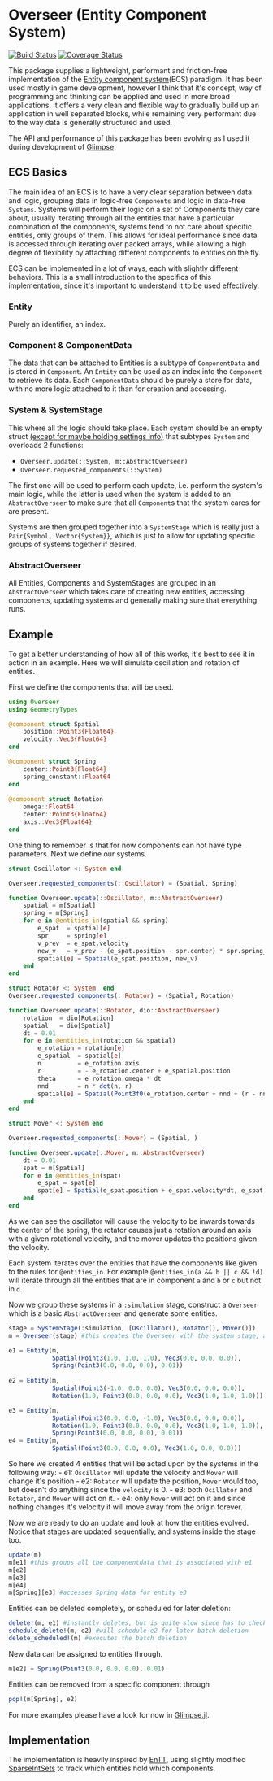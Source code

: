 # Overseer (Entity Component System)
[![Build Status](https://travis-ci.org/louisponet/Overseer.jl.svg?branch=master)](https://travis-ci.org/louisponet/Overseer.jl)
[![Coverage Status](https://coveralls.io/repos/github/louisponet/Overseer.jl/badge.svg?branch=master)](https://coveralls.io/github/louisponet/Overseer.jl?branch=master)

This package supplies a lightweight, performant and friction-free implementation of the [Entity component system](https://en.wikipedia.org/wiki/Entity_component_system)(ECS) paradigm. It has been used mostly in game development, however I think that it's concept, way of programming and thinking can be applied and used in more broad applications. It offers a very clean and flexible way to gradually build up an application in well separated blocks, while remaining very performant due to the way data is generally structured and used.

The API and performance of this package has been evolving as I used it during development of [Glimpse](https://github.com/louisponet/Glimpse.jl).

## ECS Basics
The main idea of an ECS is to have a very clear separation between data and logic, grouping data in logic-free `Components` and logic in data-free `Systems`. Systems will perform their logic on a set of Components they care about, usually iterating through all the entities that have a particular combination of the components, systems tend to not care about specific entities, only groups of them. This allows for ideal performance since data is accessed through iterating over packed arrays, while allowing a high degree of flexibility by attaching different components to entities on the fly. 

ECS can be implemented in a lot of ways, each with slightly different behaviors. This is a small introduction to the specifics of this implementation, since it's important to understand it to be used effectively. 

### Entity
Purely an identifier, an index.

### Component & ComponentData
The data that can be attached to Entities is a subtype of `ComponentData` and is stored in `Component`. An `Entity` can be used as an index into the `Component` to retrieve its data. 
Each `ComponentData` should be purely a store for data, with no more logic attached to it than for creation and accessing. 

### System & SystemStage
This where all the logic should take place. Each system should be an empty struct [(except for maybe holding settings info)](https://github.com/louisponet/Glimpse.jl/blob/43d9e0d6f116343324b4a083d3cb80943225ac4e/src/systems/rendering/depthpeeling.jl#L18) that subtypes `System` and overloads 2 functions:
- `Overseer.update(::System, m::AbstractOverseer)`
- `Overseer.requested_components(::System)`

The first one will be used to perform each update, i.e. perform the system's main logic, while the latter is used when the system is added to an `AbstractOverseer` to make sure that all `Component`s that the system cares for are present.

Systems are then grouped together into a `SystemStage` which is really just a `Pair{Symbol, Vector{System}}`, which is just to allow for updating specific groups of systems together if desired.

### AbstractOverseer
All Entities, Components and SystemStages are grouped in an `AbstractOverseer` which takes care of creating new entities, accessing components, updating systems and generally making sure that everything runs.

## Example
To get a better understanding of how all of this works, it's best to see it in action in an example. 
Here we will simulate oscillation and rotation of entities. 

First we define the components that will be used.
```julia
using Overseer
using GeometryTypes

@component struct Spatial
    position::Point3{Float64}
    velocity::Vec3{Float64}
end

@component struct Spring
    center::Point3{Float64}
    spring_constant::Float64
end
   
@component struct Rotation
	omega::Float64
	center::Point3{Float64}
	axis::Vec3{Float64}
end
```
One thing to remember is that for now components can not have type parameters. 
Next we define our systems.

```julia
struct Oscillator <: System end

Overseer.requested_components(::Oscillator) = (Spatial, Spring)

function Overseer.update(::Oscillator, m::AbstractOverseer)
	spatial = m[Spatial]
	spring = m[Spring]
	for e in @entities_in(spatial && spring)
		e_spat  = spatial[e]
		spr     = spring[e]
		v_prev  = e_spat.velocity 
		new_v   = v_prev - (e_spat.position - spr.center) * spr.spring_constant
		spatial[e] = Spatial(e_spat.position, new_v)
	end
end

struct Rotator <: System  end
Overseer.requested_components(::Rotator) = (Spatial, Rotation)

function Overseer.update(::Rotator, dio::AbstractOverseer)
	rotation  = dio[Rotation]
	spatial   = dio[Spatial]
	dt = 0.01
	for e in @entities_in(rotation && spatial) 
    	e_rotation = rotation[e]
    	e_spatial  = spatial[e]
		n          = e_rotation.axis
		r          = - e_rotation.center + e_spatial.position
		theta      = e_rotation.omega * dt
		nnd        = n * dot(n, r)
		spatial[e] = Spatial(Point3f0(e_rotation.center + nnd + (r - nnd) * cos(theta) + cross(r, n) * sin(theta)), e_spatial.velocity)
	end
end

struct Mover <: System end

Overseer.requested_components(::Mover) = (Spatial, )

function Overseer.update(::Mover, m::AbstractOverseer)
    dt = 0.01
    spat = m[Spatial]
    for e in @entities_in(spat)
        e_spat = spat[e]
        spat[e] = Spatial(e_spat.position + e_spat.velocity*dt, e_spat.velocity)
    end
end
```
As we can see the oscillator will cause the velocity to be inwards towards the center of the spring, 
the rotator causes just a rotation around an axis with a given rotational velocity, and the mover updates the positions 
given the velocity.

Each system iterates over the entities that have the components like given to the rules for `@entities_in`. For example 
`@entities_in(a && b || c && !d)` will iterate through all the entities that are in component `a` and `b` or `c` but not in `d`. 

Now we group these systems in a `:simulation` stage, construct a `Overseer` which is a basic `AbstractOverseer` and generate some entities. 
```julia
stage = SystemStage(:simulation, [Oscillator(), Rotator(), Mover()])
m = Overseer(stage) #this creates the Overseer with the system stage, and also makes sure all requested components are added.

e1 = Entity(m, 
            Spatial(Point3(1.0, 1.0, 1.0), Vec3(0.0, 0.0, 0.0)), 
            Spring(Point3(0.0, 0.0, 0.0), 0.01))
            
e2 = Entity(m, 
            Spatial(Point3(-1.0, 0.0, 0.0), Vec3(0.0, 0.0, 0.0)), 
            Rotation(1.0, Point3(0.0, 0.0, 0.0), Vec3(1.0, 1.0, 1.0)))

e3 = Entity(m, 
            Spatial(Point3(0.0, 0.0, -1.0), Vec3(0.0, 0.0, 0.0)), 
            Rotation(1.0, Point3(0.0, 0.0, 0.0), Vec3(1.0, 1.0, 1.0)), 
            Spring(Point3(0.0, 0.0, 0.0), 0.01))
e4 = Entity(m, 
            Spatial(Point3(0.0, 0.0, 0.0), Vec3(1.0, 0.0, 0.0)))
```
So here we created 4 entities that will be acted upon by the systems in the following way:
    - e1: `Oscillator` will update the velocity and `Mover` will change it's position
    - e2: `Rotator` will update the position, `Mover` would too, but doesn't do anything since the `velocity` is 0.
    - e3: both `Ocillator` and `Rotator`, and `Mover` will act on it.
    - e4: only `Mover` will act on it and since nothing changes it's velocity it will move away from the origin forever.

Now we are ready to do an update and look at how the entities evolved.
Notice that stages are updated sequentially, and systems inside the stage too.

```julia
update(m)
m[e1] #this groups all the componentdata that is associated with e1 
m[e2]
m[e3]
m[e4]
m[Spring][e3] #accesses Spring data for entity e3
```

Entities can be deleted completely, or scheduled for later deletion:
```julia
delete!(m, e1) #instantly deletes, but is quite slow since has to check all components for whether is has e1
schedule_delete!(m, e2) #will schedule e2 for later batch deletion
delete_scheduled!(m) #executes the batch deletion
```

New data can be assigned to entities through.
```julia
m[e2] = Spring(Point3(0.0, 0.0, 0.0), 0.01)
```

Entities can be removed from a specific component through
```julia
pop!(m[Spring], e2)
```

For more examples please have a look for now in [Glimpse.jl](https://github.com/louisponet/Glimpse.jl). 

## Implementation
The implementation is heavily inspired by [EnTT](https://github.com/skypjack/entt), using slightly modified [SparseIntSets](https://juliacollections.github.io/DataStructures.jl/latest/sparse_int_set/#DataStructures.SparseIntSet-1) to track which entities hold which components.
